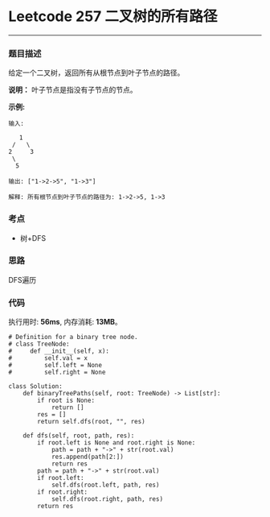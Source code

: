 # Leetcode 257 二叉树的所有路径
***
### 题目描述
给定一个二叉树，返回所有从根节点到叶子节点的路径。  

**说明：**  叶子节点是指没有子节点的节点。


**示例:**

	输入:

       1
     /   \
    2     3
     \
      5

    输出: ["1->2->5", "1->3"]

    解释: 所有根节点到叶子节点的路径为: 1->2->5, 1->3


### 考点

* 树+DFS

### 思路   
DFS遍历


### 代码
执行用时: **56ms**, 内存消耗: **13MB**。


```
# Definition for a binary tree node.
# class TreeNode:
#     def __init__(self, x):
#         self.val = x
#         self.left = None
#         self.right = None

class Solution:
    def binaryTreePaths(self, root: TreeNode) -> List[str]:
        if root is None:
            return []
        res = []
        return self.dfs(root, "", res)
    
    def dfs(self, root, path, res):
        if root.left is None and root.right is None:
            path = path + "->" + str(root.val)
            res.append(path[2:])
            return res
        path = path + "->" + str(root.val)
        if root.left:            
            self.dfs(root.left, path, res)
        if root.right:
            self.dfs(root.right, path, res)
        return res
```
